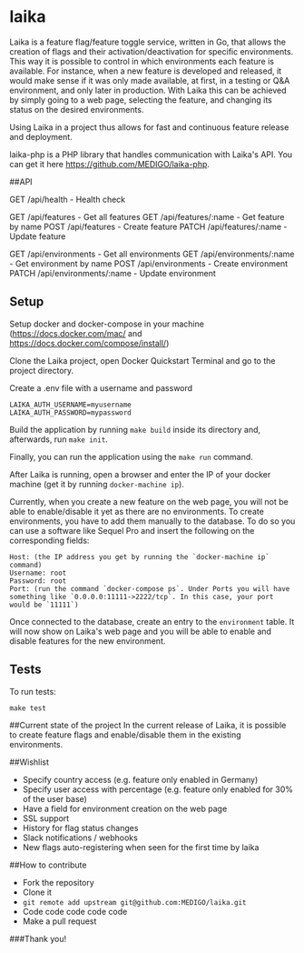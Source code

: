 # laika

Laika is a feature flag/feature toggle service, written in Go, that allows the creation of flags and their activation/deactivation for specific environments. This way it is possible to control in which environments each feature is available. For instance, when a new feature is developed and released, it would make sense if it was only made available, at first, in a testing or Q&A environment, and only later in production. With Laika this can be achieved by simply going to a web page, selecting the feature, and changing its status on the desired environments.

Using Laika in a project thus allows for fast and continuous feature release and deployment.

laika-php is a PHP library that handles communication with Laika's API. You can get it here https://github.com/MEDIGO/laika-php.

##API

GET /api/health - Health check

GET /api/features - Get all features
GET /api/features/:name - Get feature by name
POST /api/features - Create feature
PATCH /api/features/:name - Update feature

GET /api/environments - Get all environments
GET /api/environments/:name - Get environment by name
POST /api/environments - Create environment
PATCH /api/environments/:name - Update environment

## Setup

Setup docker and docker-compose in your machine (https://docs.docker.com/mac/ and https://docs.docker.com/compose/install/)

Clone the Laika project, open Docker Quickstart Terminal and go to the project directory.

Create a .env file with a username and password

```
LAIKA_AUTH_USERNAME=myusername
LAIKA_AUTH_PASSWORD=mypassword
```

Build the application by running `make build` inside its directory and, afterwards, run `make init`.

Finally, you can run the application using the `make run` command.

After Laika is running, open a browser and enter the IP of your docker machine (get it by running `docker-machine ip`).

Currently, when you create a new feature on the web page, you will not be able to enable/disable it yet as there are no environments. To create environments, you have to add them manually to the database. To do so you can use a software like Sequel Pro and insert the following on the corresponding fields:

```
Host: (the IP address you get by running the `docker-machine ip` command)
Username: root
Password: root
Port: (run the command `docker-compose ps`. Under Ports you will have something like `0.0.0.0:11111->2222/tcp`. In this case, your port would be `11111`)
```

Once connected to the database, create an entry to the `environment` table. It will now show on Laika's web page and you will be able to enable and disable features for the new environment.

## Tests

To run tests:

```
make test
```

##Current state of the project
In the current release of Laika, it is possible to create feature flags and enable/disable them in the existing environments.

##Wishlist

- Specify country access (e.g. feature only enabled in Germany)
- Specify user access with percentage (e.g. feature only enabled for 30% of the user base)
- Have a field for environment creation on the web page
- SSL support
- History for flag status changes
- Slack notifications / webhooks
- New flags auto-registering when seen for the first time by laika

##How to contribute

- Fork the repository
- Clone it
- `git remote add upstream git@github.com:MEDIGO/laika.git`
- Code code code code code
- Make a pull request

###Thank you!
